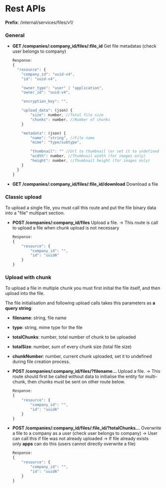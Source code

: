 # Rest APIs

**Prefix**: /internal/services/files/v1/

### General


- **GET /companies/:company_id/files/:file_id** Get file metadatas (check user belongs to company)

    ```javascript
    Response:
    {
      "resource": {
        "company_id": "uuid-v4",
        "id": "uuid-v4",

        "owner_type": "user" | "application",
        "owner_id": "uuid-v4",

        "encryption_key": "",

        "upload_data": (json) {
            "size": number, //Total file size
            "chunks": number, //Number of chunks
        }

        "metadata": (json) {
            "name": "string", //File name
            "mime": "type/subtype",

            "thumbnail": "" //Url to thumbnail (or set it to undefined if no relevant)
            "width": number, //Thumbnail width (for images only)
            "height": number, //Thumbnail height (for images only)
        }
      }
    }
    ```

- **GET /companies/:company_id/files/:file_id/download** Download a file



### Classic upload 

To upload a single file, you must call this route and put the file binary data into a "file" multipart section.

- **POST /companies/:company_id/files** Upload a file. → This route is call to upload a file when chunk upload is not necessary

    ```javascript
    Response:
    {
        "resource": {
            "company_id": "",
            "id": "uuidA"
        }
    }


### Upload with chunk

To upload a file in multiple chunk you must first initial the file itself, and then upload into the file.

The file initialisation and following upload calls takes this parameters as **a query string**:

- **filename**: string, file name
- **type**: string, mime type for the file
- **totalChunks**: number, total number of chunk to be uploaded
- **totalSize**: number, sum of every chunk size (total file size)
- **chunkNumber**: number, current chunk uploaded, set it to undefined during file creation process.

- **POST /companies/:company_id/files/?filename...** Upload a file. → This route should first be called without data to initialise the entity for multi-chunk, then chunks must be sent on other route below.

    ```javascript
    Response:
    {
        "resource": {
            "company_id": "",
            "id": "uuidA"
        }
    }

    ```

- **POST /companies/:company_id/files/:file_id/?totalChunks...** Overwrite a file to a company as a user (check user belongs to company) → User can call this if file was not already uploaded → If file already exists only **apps** can do this (users cannot directly overwrite a file)

    ```javascript
    Response:
    {
        "resource": {
            "company_id": "",
            "id": "uuidA"
        }
    }

    ```
    

